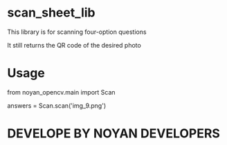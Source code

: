 # scan_sheet_lib

This library is for scanning four-option questions

It still returns the QR code of the desired photo


# Usage
from noyan_opencv.main import Scan

answers = Scan.scan('img_9.png')


# DEVELOPE BY NOYAN DEVELOPERS
